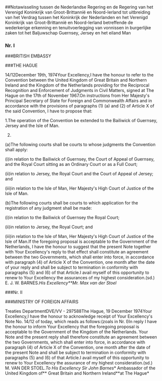 <meta http-equiv='Content-Type' content='text/html; charset=utf-8' />

##Notawisseling tussen de Nederlandse Regering en de Regering van het Verenigd Koninkrijk van Groot-Brittannië en Noord-Ierland tot uitbreiding van het Verdrag tussen het Koninkrijk der Nederlanden en het Verenigd Koninkrijk van Groot-Brittannië en Noord-Ierland betreffende de wederkerige erkenning en tenuitvoerlegging van vonnissen in burgerlijke zaken tot het Baljuwschap Guernsey, Jersey en het eiland Man

### Nr.  I  

###BRITISH EMBASSY

###THE HAGUE

14/12December 19th, 1974Your Excellency,I have the honour to refer to the Convention between the United Kingdom of Great Britain and Northern Ireland and the Kingdom of the Netherlands providing for the Reciprocal Recognition and Enforcement of Judgments in Civil Matters, signed at The Hague on the 17th of November 1967.On instructions from Her Majesty's Principal Secretary of State for Foreign and Commonwealth Affairs and in accordance with the provisions of paragraphs (1) (a) and (2) of Article X of the said Convention, I have to propose that:

1.The operation of the Convention be extended to the Bailiwick of Guernsey, Jersey and the Isle of Man.

2. 
(a)The following courts shall be courts to whose judgments the Convention shall apply:

(i)in relation to the Bailiwick of Guernsey, the Court of Appeal of Guernsey, and the Royal Court sitting as an Ordinary Court or as a Full Court;

(ii)in relation to Jersey, the Royal Court and the Court of Appeal of Jersey; and

(iii)in relation to the Isle of Man, Her Majesty's High Court of Justice of the Isle of Man.

(b)The following courts shall be courts to which application for the registration of any judgment shall be made:

(i)in relation to the Bailiwick of Guernsey the Royal Court;

(ii)in relation to Jersey, the Royal Court; and

(iii)in relation to the Isle of Man, Her Majesty's High Court of Justice of the Isle of Man.If the foregoing proposal is acceptable to the Government of the Netherlands, I have the honour to suggest that the present Note together with Your Excellency's reply to that effect shall constitute an agreement between the two Governments, which shall enter into force, in accordance with paragraph (4) of Article X of the Convention, one month after the date of your reply and shall be subject to termination in conformity with paragraphs (5) and (6) of that Article.I avail myself of this opportunity to renew to Your Excellency the assurances of my highest consideration.(sd.) E. J. W. BARNES.*His Excellency**Mr. Max van der Stoel* 

###Nr. II 

###MINISTRY OF FOREIGN AFFAIRS

Treaties DepartmentDVE/VV - 297588The Hague, 19 December 1974Your Excellency,I have the honour to acknowledge receipt of Your Excellency's Note No. 14/12 of today, which reads as follows:(zoals in Nr. I)In reply I have the honour to inform Your Excellency that the foregoing proposal is acceptable to the Government of the Kingdom of the Netherlands. Your Note and the present reply shall therefore constitute an agreement between the two Governments, which shall enter into force, in accordance with paragraph (4) of Article X of the Convention, one month after the date of the present Note and shall be subject to termination in conformity with paragraphs (5) and (6) of that Article.I avail myself of this opportunity to renew to Your Excellency the assurance of my highest consideration.(sd.) M. VAN DER STOEL.*To His Excellency Sir John Barnes** Ambassador of the United Kingdom of** Great Britain and Northern Ireland**at The Hague*
